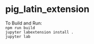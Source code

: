 # pig_latin_extension

To Build and Run: <br>
```npm run build``` <br>
```jupyter labextension install .``` <br>
```jupyter lab```
